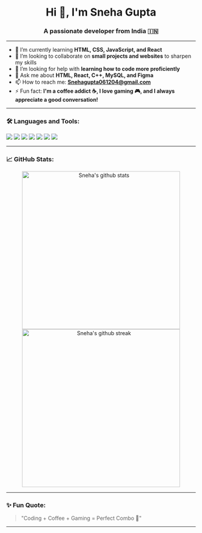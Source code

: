 <h1 align="center">Hi 👋, I'm Sneha Gupta</h1>
<h3 align="center">A passionate developer from India 🇮🇳</h3>

---

- 🌱 I’m currently learning **HTML, CSS, JavaScript, and React**
- 👯 I’m looking to collaborate on **small projects and websites** to sharpen my skills
- 🤝 I’m looking for help with **learning how to code more proficiently**
- 💬 Ask me about **HTML, React, C++, MySQL, and Figma**
- 📫 How to reach me: **Snehagupta061204@gmail.com**
- ⚡ Fun fact: **I'm a coffee addict ☕, I love gaming 🎮, and I always appreciate a good conversation!**

---

### 🛠️ Languages and Tools:

<p align="left">
  <img src="https://img.shields.io/badge/HTML5-E34F26?style=for-the-badge&logo=html5&logoColor=white"/>
  <img src="https://img.shields.io/badge/CSS3-1572B6?style=for-the-badge&logo=css3&logoColor=white"/>
  <img src="https://img.shields.io/badge/JavaScript-F7DF1E?style=for-the-badge&logo=javascript&logoColor=black"/>
  <img src="https://img.shields.io/badge/React-20232A?style=for-the-badge&logo=react&logoColor=61DAFB"/>
  <img src="https://img.shields.io/badge/C++-00599C?style=for-the-badge&logo=c%2B%2B&logoColor=white"/>
  <img src="https://img.shields.io/badge/MySQL-005C84?style=for-the-badge&logo=mysql&logoColor=white"/>
  <img src="https://img.shields.io/badge/Figma-F24E1E?style=for-the-badge&logo=figma&logoColor=white"/>
</p>

---

### 📈 GitHub Stats:

<p align="center">
  <img src="https://github-readme-stats.vercel.app/api?username=yourgithubusername&show_icons=true&theme=tokyonight" alt="Sneha's github stats" width="420"/>
  <img src="https://github-readme-streak-stats.herokuapp.com/?user=yourgithubusername&theme=tokyonight" alt="Sneha's github streak" width="420"/>
</p>

---

### ✨ Fun Quote:
> "Coding + Coffee + Gaming = Perfect Combo 🚀"

---

